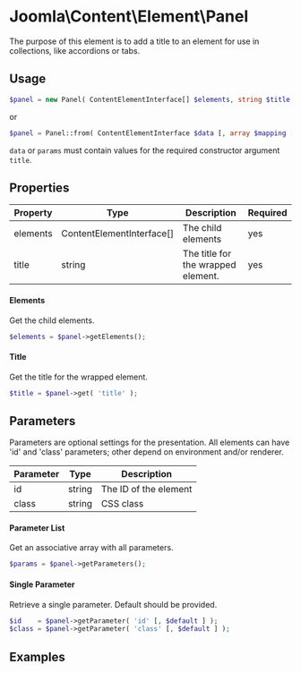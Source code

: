 
# Joomla\Content\Element\Panel

The purpose of this element is to add a title to an element for use in collections, like accordions or tabs.

## Usage

```php
$panel = new Panel( ContentElementInterface[] $elements, string $title [, array $params ] );
```

or

```php
$panel = Panel::from( ContentElementInterface $data [, array $mapping [, array $params ] ] );
```

`data` or `params` must contain values for the required constructor argument `title`.

## Properties

Property | Type   | Description  | Required
-------- | ------ | ------------ | ----
elements | ContentElementInterface[] | The child elements | yes
title | string | The title for the wrapped element. | yes

#### Elements

Get the child elements.



```php
$elements = $panel->getElements();
```

#### Title

Get the title for the wrapped element.



```php
$title = $panel->get( 'title' );
```

## Parameters

Parameters are optional settings for the presentation.
All elements can have 'id' and 'class' parameters; other depend on environment 
and/or renderer.

Parameter | Type   | Description
--------- | ------ | -----------
id        | string | The ID of the element
class     | string | CSS class

#### Parameter List

Get an associative array with all parameters.

```php
$params = $panel->getParameters();
```

#### Single Parameter

Retrieve a single parameter. Default should be provided.

```php
$id    = $panel->getParameter( 'id' [, $default ] );
$class = $panel->getParameter( 'class' [, $default ] );
```

## Examples

